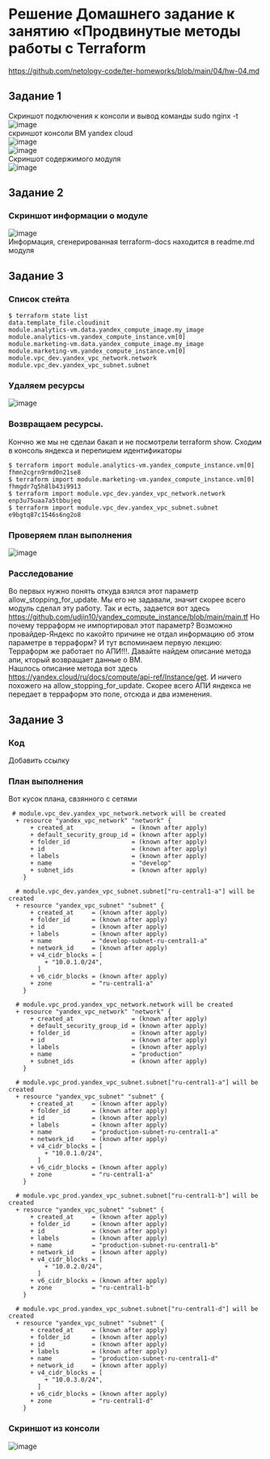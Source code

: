 # Решение Домашнего задание к занятию «Продвинутые методы работы с Terraform
https://github.com/netology-code/ter-homeworks/blob/main/04/hw-04.md

## Задание 1
Скриншот подключения к консоли и вывод команды sudo nginx -t  
![image](https://github.com/user-attachments/assets/7cf51937-61a9-4cdf-ad74-f5d2971c5fa6)  
скриншот консоли ВМ yandex cloud  
![image](https://github.com/user-attachments/assets/707e04cf-4a9d-4dc6-9784-835eab8084ad)  
![image](https://github.com/user-attachments/assets/eb06a3e8-df11-4f24-8144-548cde07cd3f)    
Скриншот содержимого модуля  
![image](https://github.com/user-attachments/assets/714a7ce9-5c58-43e7-aa61-ef4eb7474a13)  
## Задание 2
### Скриншот информации о модуле
![image](https://github.com/user-attachments/assets/e520af71-8736-460e-a6b2-4323126b2a2f)  
Информация, сгенерированная terraform-docs находится в readme.md модуля

## Задание 3
### Список стейта
```
$ terraform state list
data.template_file.cloudinit
module.analytics-vm.data.yandex_compute_image.my_image
module.analytics-vm.yandex_compute_instance.vm[0]
module.marketing-vm.data.yandex_compute_image.my_image
module.marketing-vm.yandex_compute_instance.vm[0]
module.vpc_dev.yandex_vpc_network.network
module.vpc_dev.yandex_vpc_subnet.subnet
```
### Удаляем ресурсы
![image](https://github.com/user-attachments/assets/7c5c02ec-5a70-4066-a779-e4cddca1fbca)
### Возвращаем ресурсы.
Кончно же мы не сделаи бакап и не посмотрели terraform show. Сходим в консоль яндекса и перепишем идентификаторы
```
$ terraform import module.analytics-vm.yandex_compute_instance.vm[0] fhmn2cgrn9rmd0n21se8
$ terraform import module.marketing-vm.yandex_compute_instance.vm[0] fhmgdr7q5h8lb43i9913
$ terraform import module.vpc_dev.yandex_vpc_network.network enp3u75uaa7a5tbbujeq
$ terraform import module.vpc_dev.yandex_vpc_subnet.subnet e9bgtq87c1546s6ng2o8
```
### Проверяем план выполнения 
![image](https://github.com/user-attachments/assets/23b5a8a7-17ca-49a5-a51c-833beb525053)  
### Расследование
Во первых нужно понять откуда взялся этот параметр allow_stopping_for_update. Мы его не задавали, значит скорее всего модуль сделал эту работу. Так и есть, задается вот здесь https://github.com/udjin10/yandex_compute_instance/blob/main/main.tf
Но почему терраформ не импортировал этот параметр? Возможно провайдер-Яндекс по какойто причине не отдал информацию об этом параметре в терраформ? И тут вспоминаем первую лекцию: Терраформ же работает по АПИ!!!. Давайте найдем описание метода апи, кторый возвращает данные о ВМ.  
Нашлось описание метода вот здесь https://yandex.cloud/ru/docs/compute/api-ref/Instance/get. И ничего похожего на allow_stopping_for_update. Скорее всего АПИ яндекса не передает в терраформ это поле, отсюда и два изменения.


## Задание 3
### Код
Добавить ссылку
### План выполнения
Вот кусок плана, свзянного с сетями
```
 # module.vpc_dev.yandex_vpc_network.network will be created
  + resource "yandex_vpc_network" "network" {
      + created_at                = (known after apply)
      + default_security_group_id = (known after apply)
      + folder_id                 = (known after apply)
      + id                        = (known after apply)
      + labels                    = (known after apply)
      + name                      = "develop"
      + subnet_ids                = (known after apply)
    }

  # module.vpc_dev.yandex_vpc_subnet.subnet["ru-central1-a"] will be created
  + resource "yandex_vpc_subnet" "subnet" {
      + created_at     = (known after apply)
      + folder_id      = (known after apply)
      + id             = (known after apply)
      + labels         = (known after apply)
      + name           = "develop-subnet-ru-central1-a"
      + network_id     = (known after apply)
      + v4_cidr_blocks = [
          + "10.0.1.0/24",
        ]
      + v6_cidr_blocks = (known after apply)
      + zone           = "ru-central1-a"
    }

  # module.vpc_prod.yandex_vpc_network.network will be created
  + resource "yandex_vpc_network" "network" {
      + created_at                = (known after apply)
      + default_security_group_id = (known after apply)
      + folder_id                 = (known after apply)
      + id                        = (known after apply)
      + labels                    = (known after apply)
      + name                      = "production"
      + subnet_ids                = (known after apply)
    }

  # module.vpc_prod.yandex_vpc_subnet.subnet["ru-central1-a"] will be created
  + resource "yandex_vpc_subnet" "subnet" {
      + created_at     = (known after apply)
      + folder_id      = (known after apply)
      + id             = (known after apply)
      + labels         = (known after apply)
      + name           = "production-subnet-ru-central1-a"
      + network_id     = (known after apply)
      + v4_cidr_blocks = [
          + "10.0.1.0/24",
        ]
      + v6_cidr_blocks = (known after apply)
      + zone           = "ru-central1-a"
    }

  # module.vpc_prod.yandex_vpc_subnet.subnet["ru-central1-b"] will be created
  + resource "yandex_vpc_subnet" "subnet" {
      + created_at     = (known after apply)
      + folder_id      = (known after apply)
      + id             = (known after apply)
      + labels         = (known after apply)
      + name           = "production-subnet-ru-central1-b"
      + network_id     = (known after apply)
      + v4_cidr_blocks = [
          + "10.0.2.0/24",
        ]
      + v6_cidr_blocks = (known after apply)
      + zone           = "ru-central1-b"
    }

  # module.vpc_prod.yandex_vpc_subnet.subnet["ru-central1-d"] will be created
  + resource "yandex_vpc_subnet" "subnet" {
      + created_at     = (known after apply)
      + folder_id      = (known after apply)
      + id             = (known after apply)
      + labels         = (known after apply)
      + name           = "production-subnet-ru-central1-d"
      + network_id     = (known after apply)
      + v4_cidr_blocks = [
          + "10.0.3.0/24",
        ]
      + v6_cidr_blocks = (known after apply)
      + zone           = "ru-central1-d"
    }
```
### Скриншот из консоли
![image](https://github.com/user-attachments/assets/e61c9c6b-dbc9-4458-b8bb-b52e0f19695a)
